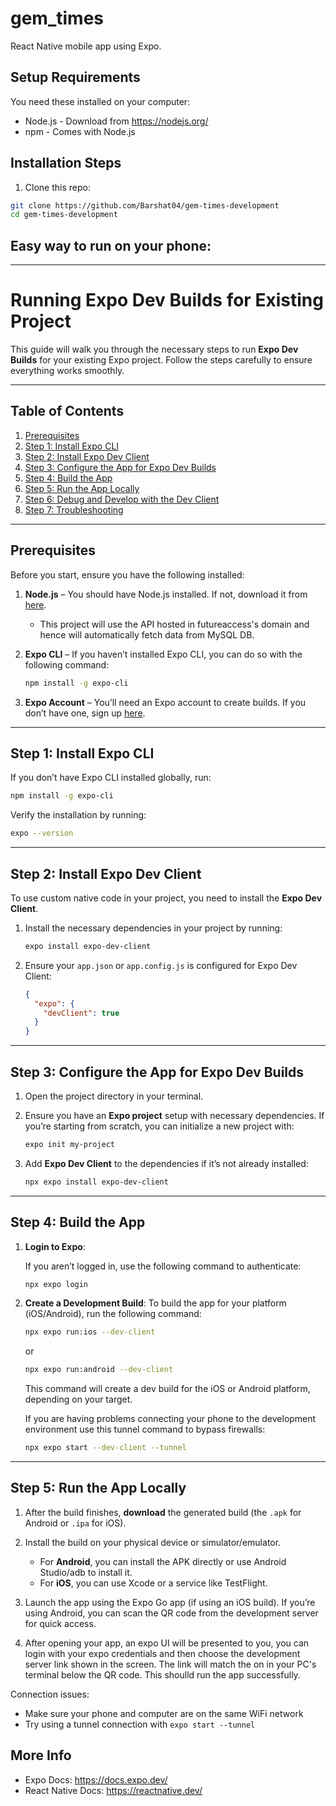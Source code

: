 # gem_times

React Native mobile app using Expo.

## Setup Requirements

You need these installed on your computer:

- Node.js - Download from https://nodejs.org/
- npm - Comes with Node.js

## Installation Steps

1. Clone this repo:

```bash
git clone https://github.com/Barshat04/gem-times-development
cd gem-times-development
```

## Easy way to run on your phone:

---

# Running Expo Dev Builds for Existing Project

This guide will walk you through the necessary steps to run **Expo Dev Builds** for your existing Expo project. Follow the steps carefully to ensure everything works smoothly.

---

## Table of Contents

1. [Prerequisites](#prerequisites)
2. [Step 1: Install Expo CLI](#step-1-install-expo-cli)
3. [Step 2: Install Expo Dev Client](#step-2-install-expo-dev-client)
4. [Step 3: Configure the App for Expo Dev Builds](#step-3-configure-the-app-for-expo-dev-builds)
5. [Step 4: Build the App](#step-4-build-the-app)
6. [Step 5: Run the App Locally](#step-5-run-the-app-locally)
7. [Step 6: Debug and Develop with the Dev Client](#step-6-debug-and-develop-with-the-dev-client)
8. [Step 7: Troubleshooting](#step-7-troubleshooting)

---

## Prerequisites

Before you start, ensure you have the following installed:

1. **Node.js** – You should have Node.js installed. If not, download it from [here](https://nodejs.org/).

   - This project will use the API hosted in futureaccess's domain and hence will automatically fetch data from MySQL DB.

2. **Expo CLI** – If you haven’t installed Expo CLI, you can do so with the following command:

   ```bash
   npm install -g expo-cli
   ```

3. **Expo Account** – You’ll need an Expo account to create builds. If you don’t have one, sign up [here](https://expo.dev/signup).

---

## Step 1: Install Expo CLI

If you don’t have Expo CLI installed globally, run:

```bash
npm install -g expo-cli
```

Verify the installation by running:

```bash
expo --version
```

---

## Step 2: Install Expo Dev Client

To use custom native code in your project, you need to install the **Expo Dev Client**.

1. Install the necessary dependencies in your project by running:

   ```bash
   expo install expo-dev-client
   ```

2. Ensure your `app.json` or `app.config.js` is configured for Expo Dev Client:

   ```json
   {
     "expo": {
       "devClient": true
     }
   }
   ```

---

## Step 3: Configure the App for Expo Dev Builds

1. Open the project directory in your terminal.

2. Ensure you have an **Expo project** setup with necessary dependencies. If you’re starting from scratch, you can initialize a new project with:

   ```bash
   expo init my-project
   ```

3. Add **Expo Dev Client** to the dependencies if it’s not already installed:

   ```bash
   npx expo install expo-dev-client
   ```

---

## Step 4: Build the App

1. **Login to Expo**:

   If you aren’t logged in, use the following command to authenticate:

   ```bash
   npx expo login
   ```

2. **Create a Development Build**:
   To build the app for your platform (iOS/Android), run the following command:

   ```bash
   npx expo run:ios --dev-client
   ```

   or

   ```bash
   npx expo run:android --dev-client
   ```

   This command will create a dev build for the iOS or Android platform, depending on your target.

   If you are having problems connecting your phone to the development environment use this tunnel command to bypass firewalls:

   ```bash
   npx expo start --dev-client --tunnel
   ```

---

## Step 5: Run the App Locally

1. After the build finishes, **download** the generated build (the `.apk` for Android or `.ipa` for iOS).

2. Install the build on your physical device or simulator/emulator.

   - For **Android**, you can install the APK directly or use Android Studio/adb to install it.
   - For **iOS**, you can use Xcode or a service like TestFlight.

3. Launch the app using the Expo Go app (if using an iOS build). If you’re using Android, you can scan the QR code from the development server for quick access.

4. After opening your app, an expo UI will be presented to you, you can login with your expo credentials and then choose the development server link shown in the screen. The link will match the on in your PC's terminal below the QR code. This shoulld run the app successfully.

Connection issues:

- Make sure your phone and computer are on the same WiFi network
- Try using a tunnel connection with `expo start --tunnel`

## More Info

- Expo Docs: https://docs.expo.dev/
- React Native Docs: https://reactnative.dev/
